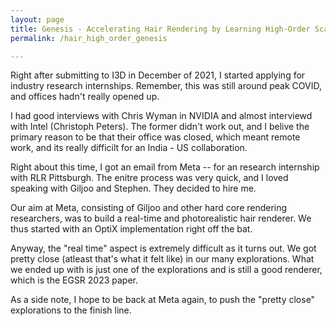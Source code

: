 ```yaml
---
layout: page
title: Genesis - Accelerating Hair Rendering by Learning High-Order Scattered Radiance
permalink: /hair_high_order_genesis

---
```


Right after submitting to I3D in December of 2021, I started applying for industry research internships. Remember, this was still around peak COVID, and offices hadn't really opened up.

I had good interviews with Chris Wyman in NVIDIA and almost interviewd with Intel (Christoph Peters). The former didn't work out, and I belive the primary reason to be that their office was closed, which meant remote work, and its really difficilt for an India - US collaboration.

Right about this time, I got an email from Meta -- for an research internship with RLR Pittsburgh. The enitre process was very quick, and I loved speaking with Giljoo and Stephen. They decided to hire me.

Our aim at Meta, consisting of Giljoo and other hard core rendering researchers, was to build a real-time and photorealistic hair renderer. We thus started with an OptiX implementation right off the bat. 

Anyway, the "real time" aspect is extremely difficult as it turns out. We got pretty close (atleast that's what it felt like) in our many explorations. What we ended up with is just one of the explorations and is still a good renderer, which is the EGSR 2023 paper.

As a side note, I hope to be back at Meta again, to push the "pretty close" explorations to the finish line.